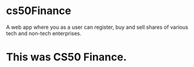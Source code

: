 # cs50Finance

A web app where you as a user can register, buy and sell shares of various tech and non-tech enterprises.

# This was CS50 Finance.
